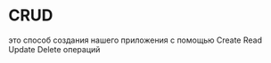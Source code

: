 # CRUD
это способ создания нашего приложения с помощью Create Read Update Delete операций                                  